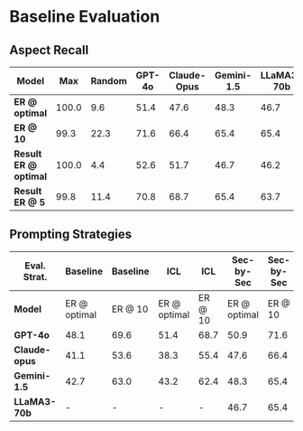 # Baseline Evaluation

## Aspect Recall

| Model                  | Max   | Random | GPT-4o | Claude-Opus | Gemini-1.5 | LLaMA3-70b | OpenAI Emb | VoyageAI | GritLM | E5-Mistral |
|------------------------|-------|--------|--------|-------------|------------|------------|------------|----------|--------|------------|
| **ER @ optimal**       | 100.0 | 9.6    | 51.4   | 47.6        | 48.3       | 46.7       | 25.1       | 22.7     | 27.0   | 22.7       |
| **ER @ 10**            | 99.3  | 22.3   | 71.6   | 66.4        | 65.4       | 65.4       | 42.2       | 42.0     | 46.4   | 41.9       |
| **Result ER @ optimal**| 100.0 | 4.4    | 52.6   | 51.7        | 46.7       | 46.2       | 19.1       | 18.3     | 18.9   | 19.3       |
| **Result ER @ 5**      | 99.8  | 11.4   | 70.8   | 68.7        | 65.4       | 63.7       | 33.1       | 31.9     | 39.1   | 33.6       |

## Prompting Strategies

| Eval. Strat.  | Baseline         | Baseline   | ICL              | ICL        | Sec-by-Sec        |  Sec-by-Sec|
|---------------|------------------|------------|------------------|------------|-------------------|------------|
|    **Model**  | ER @ optimal     | ER @ 10    | ER @ optimal     | ER @ 10    | ER @ optimal      | ER @ 10    |
| **GPT-4o**    | 48.1             | 69.6       | 51.4             | 68.7       | 50.9              | 71.6       |
| **Claude-opus**| 41.1            | 53.6       | 38.3             | 55.4       | 47.6              | 66.4       |
| **Gemini-1.5**| 42.7             | 63.0       | 43.2             | 62.4       | 48.3              | 65.4       |
| **LLaMA3-70b**| -                | -          | -                | -          | 46.7              | 65.4       |

